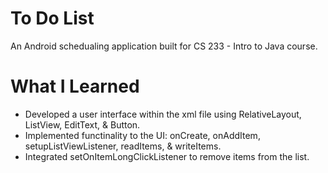 # To Do List

An Android schedualing application built for CS 233 - Intro to Java course.

# What I Learned

* Developed a user interface within the xml file using RelativeLayout, ListView, EditText, & Button.
* Implemented functinality to the UI: onCreate, onAddItem, setupListViewListener, readItems, & writeItems.
* Integrated setOnItemLongClickListener to remove items from the list.
